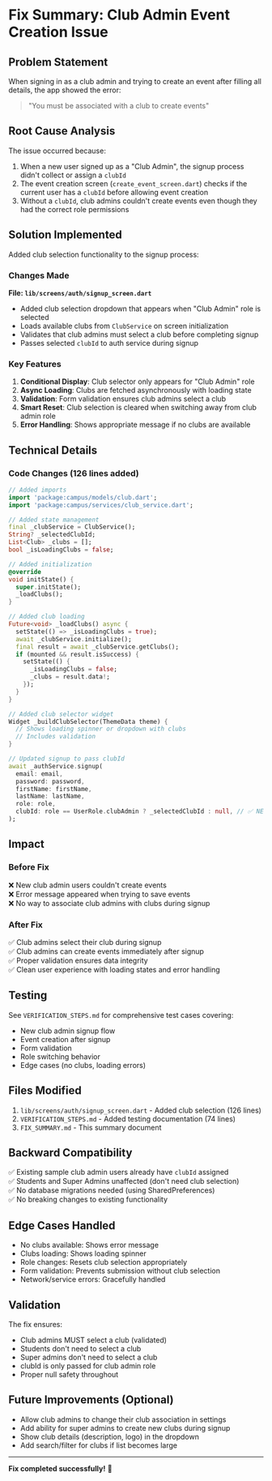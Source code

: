 # Fix Summary: Club Admin Event Creation Issue

## Problem Statement
When signing in as a club admin and trying to create an event after filling all details, the app showed the error:
> "You must be associated with a club to create events"

## Root Cause Analysis
The issue occurred because:
1. When a new user signed up as a "Club Admin", the signup process didn't collect or assign a `clubId`
2. The event creation screen (`create_event_screen.dart`) checks if the current user has a `clubId` before allowing event creation
3. Without a `clubId`, club admins couldn't create events even though they had the correct role permissions

## Solution Implemented
Added club selection functionality to the signup process:

### Changes Made
**File: `lib/screens/auth/signup_screen.dart`**
- Added club selection dropdown that appears when "Club Admin" role is selected
- Loads available clubs from `ClubService` on screen initialization
- Validates that club admins must select a club before completing signup
- Passes selected `clubId` to auth service during signup

### Key Features
1. **Conditional Display**: Club selector only appears for "Club Admin" role
2. **Async Loading**: Clubs are fetched asynchronously with loading state
3. **Validation**: Form validation ensures club admins select a club
4. **Smart Reset**: Club selection is cleared when switching away from club admin role
5. **Error Handling**: Shows appropriate message if no clubs are available

## Technical Details

### Code Changes (126 lines added)
```dart
// Added imports
import 'package:campus/models/club.dart';
import 'package:campus/services/club_service.dart';

// Added state management
final _clubService = ClubService();
String? _selectedClubId;
List<Club> _clubs = [];
bool _isLoadingClubs = false;

// Added initialization
@override
void initState() {
  super.initState();
  _loadClubs();
}

// Added club loading
Future<void> _loadClubs() async {
  setState(() => _isLoadingClubs = true);
  await _clubService.initialize();
  final result = await _clubService.getClubs();
  if (mounted && result.isSuccess) {
    setState(() {
      _isLoadingClubs = false;
      _clubs = result.data!;
    });
  }
}

// Added club selector widget
Widget _buildClubSelector(ThemeData theme) {
  // Shows loading spinner or dropdown with clubs
  // Includes validation
}

// Updated signup to pass clubId
await _authService.signup(
  email: email,
  password: password,
  firstName: firstName,
  lastName: lastName,
  role: role,
  clubId: role == UserRole.clubAdmin ? _selectedClubId : null, // ✅ NEW
);
```

## Impact

### Before Fix
❌ New club admin users couldn't create events  
❌ Error message appeared when trying to save events  
❌ No way to associate club admins with clubs during signup  

### After Fix
✅ Club admins select their club during signup  
✅ Club admins can create events immediately after signup  
✅ Proper validation ensures data integrity  
✅ Clean user experience with loading states and error handling  

## Testing
See `VERIFICATION_STEPS.md` for comprehensive test cases covering:
- New club admin signup flow
- Event creation after signup
- Form validation
- Role switching behavior
- Edge cases (no clubs, loading errors)

## Files Modified
1. `lib/screens/auth/signup_screen.dart` - Added club selection (126 lines)
2. `VERIFICATION_STEPS.md` - Added testing documentation (74 lines)
3. `FIX_SUMMARY.md` - This summary document

## Backward Compatibility
✅ Existing sample club admin users already have `clubId` assigned  
✅ Students and Super Admins unaffected (don't need club selection)  
✅ No database migrations needed (using SharedPreferences)  
✅ No breaking changes to existing functionality  

## Edge Cases Handled
- No clubs available: Shows error message
- Clubs loading: Shows loading spinner
- Role changes: Resets club selection appropriately
- Form validation: Prevents submission without club selection
- Network/service errors: Gracefully handled

## Validation
The fix ensures:
- Club admins MUST select a club (validated)
- Students don't need to select a club
- Super admins don't need to select a club
- clubId is only passed for club admin role
- Proper null safety throughout

## Future Improvements (Optional)
- Allow club admins to change their club association in settings
- Add ability for super admins to create new clubs during signup
- Show club details (description, logo) in the dropdown
- Add search/filter for clubs if list becomes large

---
**Fix completed successfully!** 🎉
